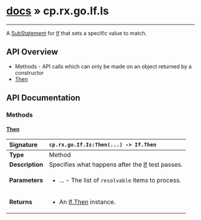 # [docs](index.md) » cp.rx.go.If.Is
---

A [SubStatement](cp.rx.go.SubStatement.md) for [If](cp.rx.go.If.md) that sets a specific value to match.

## API Overview
* Methods - API calls which can only be made on an object returned by a constructor
 * [Then](#then)

## API Documentation

### Methods

#### [Then](#then)
| <span style="float: left;">**Signature**</span> | <span style="float: left;">`cp.rx.go.If.Is:Then(...) -> If.Then` </span>                                                          |
| -----------------------------------------------------|---------------------------------------------------------------------------------------------------------|
| **Type**                                             | Method |
| **Description**                                      | Specifies what happens after the [If](cp.rx.go.If.md) test passes. |
| **Parameters**                                       | <ul><li>...  - The list of <code>resolvable</code> items to process.</li></ul> |
| **Returns**                                          | <ul><li>An <a href="cp.rx.go.If.Then.md">If.Then</a> instance.</li></ul> |

